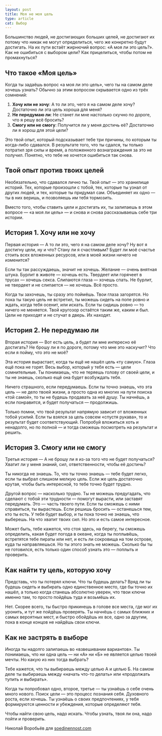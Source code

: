 ```yaml
---
layout: post
title: Моя не моя цель
type: article
cat: Выбор
---
```


Большинство людей, не достигающих больших целей, не достигают их потому что никак не могут определиться, чего же конкретно будут достигать. На их пути встаёт жирнючий вопрос: «А моя ли это цель?». Как не ошибиться с выбором цели? Как прицелиться, чтобы потом не промахнуться?

## Что такое «Моя цель»

Когда ты задаёшь вопрос «а моя ли это цель», чего ты на самом деле хочешь узнать? Обычно за этим вопросом скрывается одно из трёх сомнений:

1. **Хочу или не хочу**: А то ли это, чего я на самом деле хочу? Достаточно ли эта цель хороша для меня?
2. **Не передумаю ли**: Не станет ли мне настолько скучно по дороге, что я решу всё бросить?
3. **Смогу или не смогу**: Получится ли у меня достичь её? Достаточно ли я хорош для этой цели?

Это твой опыт, который подсказывает тебе три причины, по которым ты когда-либо сдавался. В результате того, что ты сдался, ты только потратил зря силы и время, а положенного вознаграждения за это не получил. Понятно, что тебе не хочется ошибиться так снова.

## Твой опыт против твоих целей

Необязательно, что сдавался лично ты. Твой опыт — это хранилище историй. Тех, которые произошли с тобой, тех, которые ты узнал от других людей, и тех, которые ты придумал сам. Объединяет их одно — ты в них веришь, и позволяешь им тебя тормозить.

Вместо того, чтобы ставить цели и достигать их, ты залипаешь в этом вопросе — «а моя ли цель» — и снова и снова рассказываешь себе три истории.

## История 1. Хочу или не хочу

Первая история — А то ли это, чего я на самом деле хочу? Ну вот я достигну цели, ну и что? Стану ли я счастливым? Будет ли моё счастье стоить всех вложенных ресурсов, или в моей жизни ничего не изменится?

Если ты так рассуждаешь, значит не хочешь. Желание — очень внятная штука. Бурлит в животе — хочешь есть. Твердеет или горячеет в трусах — хочешь секса. Слипаются глаза — хочешь спать. Не бурлит, не твердеет и не слипается — не хочешь. Всё просто.

Когда ты захочешь, ты сразу это поймёшь. Твои глаза загорятся. Но пока ты такую цель не встретил, ты можешь сидеть на попе ровно и ждать, когда тебя осенит, или искать. Если ты сидишь ровно — то ничего не меняется. Твой кругозор остаётся таким же, каким и был. Цели не приходят и не стучат в дверь. Их находят.

## История 2. Не передумаю ли

Вторая история — Вот есть цель, а будет ли мне интересно её достигать? Не брошу ли я по дороге, потому что мне это наскучит? Что если я пойму, что это не моё?

Эта история вырастает, когда ты ещё не нашёл цель «ту самую». Глаза ещё пока не горят. Весь выбор, который у тебя есть — цели сомнительные. Ты понимаешь, что не теряешь голову от своей цели, и ты не знаешь, сколько ещё она будет возбуждать тебя.

Ничего страшного, если передумаешь. Если ты точно знаешь, что эта цель — не дело твоей жизни, а просто одна из многих на пути поиска «той самой», то ты не будешь продавать за неё душу. Ты начнёшь, а если понравится, и будет получаться — продолжишь.

Только помни, что твой результат напрямую зависит от вложенных тобой усилий. Если ты взялся за цель совсем «спустя рукава», то и результат будет соответствующий. Попробуй вложиться хоть и ненадолго, но по полной — и тогда сможешь посмотреть на результат и решить.

## История 3. Смогу или не смогу

Третья история — А не брошу ли я из-за того что не будет получаться? Хватит ли у меня знаний, сил, ответственности, чтобы её достичь?

Ты никогда не знаешь. То, что ты точно знаешь — тебе будет легко, если ты выбрал слишком мелкую цель. Если же цель достаточно крутая, чтобы быть интересной, то тебе точно будет трудно.

Другой вопрос — насколько трудно. Ты не можешь предугадать, что сделают с тобой эти трудности — помогут вырасти, или заставят передумать. Это — часть твоего пути. Если ты сможешь с ними справиться, ты вырастешь. Если решишь бросить — останешься тем, кто ты есть. У тебя будет выбор, и ты пока точно не знаешь, что выберешь. На что хватит твоих сил. Но это и есть самое интересное.

Может быть, тебе кажется, что стоя здесь, на берегу, ты сможешь определить, какая будет погода в океане, когда ты поплывёшь, встретятся тебе пираты или нет, и есть ли сокровища на том острове, куда ты направляешься. Но ты этого знать не можешь. Сколько бы ты не готовился, есть только один способ узнать это — поплыть и проверить.

## Как найти ту цель, которую хочу

Представь, что ты потерял ключи. Что ты будешь делать? Вряд ли ты будешь сидеть и выбирать одно единственное место, где бы точно их нашёл, а только когда станешь абсолютно уверен, что твои ключи именно там, то просто пойдёшь туда и возьмёшь их.

Нет. Скорее всего, ты быстро прикинешь в голове все места, где мог их уронить, и тут же пойдёшь проверять. Ты начнёшь с самых ближних и самых вероятных мест, и быстро обойдёшь их все, одно за другим, пока в конце концов не найдёшь свои ключи.

## Как не застрять в выборе

Иногда ты надолго залипаешь во «взвешивании вариантов». Ты понимаешь, что ни одна цель — ни «А» ни «Б» не является целью твоей мечты. Но какую из них тогда выбрать?

Тебе кажется, что ты выбираешь между целью А и целью Б. На самом деле ты выбираешь между «начать что-то делать» или «продолжать тупить и выбирать».

Когда ты попробовал одно, второе, третье — ты узнаёшь о себе очень много нового. Поиск цели — это процесс познания себя. Духовного роста, если хочешь. Ты узнаёшь о своих предпочтениях, у тебя формируются ценности и убеждения, которые определяют тебя.

Чтобы найти свою цель, надо искать. Чтобы узнать, твоя ли она, надо пойти и проверить.

Николай Воробьёв для [soedinennost.com](http://soedinennost.com)
